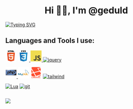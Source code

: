 <h1 align="center">Hi 👋🏻, I'm @geduld</h1>

<a href="https://git.io/typing-svg"><img src="https://readme-typing-svg.herokuapp.com?font=comic+sans&pause=1000&color=2497F7&width=435&lines=Welcome+to+my+profile!;I'm+a+junior+PHP+Developer;and+a+FiveM+Hobbyist" alt="Typing SVG" /></a>


<h2> Languages and Tools I use:</h2>

<p align="left"
<p>
<a href="https://www.w3.org/html/" target="_blank" rel="noreferrer"> <img src="https://raw.githubusercontent.com/devicons/devicon/master/icons/html5/html5-original-wordmark.svg" alt="html5" width="35" height="35"/></a>
<a href="https://www.w3schools.com/css/" target="_blank" rel="noreferrer"> <img src="https://raw.githubusercontent.com/devicons/devicon/master/icons/css3/css3-original-wordmark.svg" alt="css3" width="35" height="35"/> </a> 
<a href="https://developer.mozilla.org/en-US/docs/Web/JavaScript" target="_blank" rel="noreferrer"> <img src="https://raw.githubusercontent.com/devicons/devicon/master/icons/javascript/javascript-original.svg" alt="javascript" width="35" height="35"/> </a>
<a href="https://jquery.com" target="_blank" rel="noreferrer"><img src="https://cdn.jsdelivr.net/gh/devicons/devicon/icons/jquery/jquery-original-wordmark.svg" alt="jquery" width="35" height="35" /></a>
</p><p>
<a href="https://www.php.net" target="_blank" rel="noreferrer"> <img src="https://raw.githubusercontent.com/devicons/devicon/master/icons/php/php-original.svg" alt="php" width="35" height="35"/> </a> 
<a href="https://www.mysql.com/" target="_blank" rel="noreferrer"><img src="https://raw.githubusercontent.com/devicons/devicon/master/icons/mysql/mysql-original-wordmark.svg" alt="mysql" width="35" height="35"/></a>
<a href="https://laravel.com/" target="_blank" rel="noreferrer"> <img src="https://raw.githubusercontent.com/devicons/devicon/master/icons/laravel/laravel-plain-wordmark.svg" alt="laravel" width="35" height="35"/></a>
<a href="https://tailwindcss.com/" target="_blank" rel="noreferrer"><img src="https://www.vectorlogo.zone/logos/tailwindcss/tailwindcss-icon.svg" alt="tailwind" width="35" height="35"/> </a> 
</p><p> 
<a href="https://www.lua.org/" target="_blank" rel="noreferrer"><a href="https://lua.org/" target="_blank" rel="noreferrer"><img src="https://cdn.jsdelivr.net/gh/devicons/devicon/icons/lua/lua-original-wordmark.svg" alt="Lua" width="35" height="35"/></a>
<a href="https://git-scm.com/" target="_blank" rel="noreferrer"><img src="https://www.vectorlogo.zone/logos/git-scm/git-scm-icon.svg" alt="git" width="35" height="35"/> </a>
</p>

<h2></h2>




![](https://komarev.com/ghpvc/?username=geduld&color=a9a9a9)
          
            
          
          


